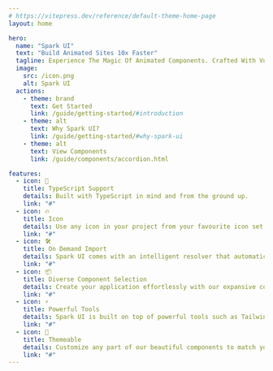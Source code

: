```yaml
---
# https://vitepress.dev/reference/default-theme-home-page
layout: home

hero:
  name: "Spark UI"
  text: "Build Animated Sites 10x Faster"
  tagline: Experience The Magic Of Animated Components. Crafted With Vue, TypeScript, TailwindCss And Vueuse Motion ✨
  image:
    src: /icon.png
    alt: Spark UI
  actions:
    - theme: brand
      text: Get Started
      link: /guide/getting-started/#introduction
    - theme: alt
      text: Why Spark UI?
      link: /guide/getting-started/#why-spark-ui
    - theme: alt
      text: View Components
      link: /guide/components/accordion.html

features:
  - icon: 🦾
    title: TypeScript Support
    details: Built with TypeScript in mind and from the ground up.
    link: "#"
  - icon: 🔥
    title: Icon
    details: Use any icon in your project from your favourite icon set.
    link: "#"
  - icon: 🛠️
    title: On Demand Import
    details: Spark UI comes with an intelligent resolver that automatically imports only used components.
    link: "#"
  - icon: 📦
    title: Diverse Component Selection
    details: Create your application effortlessly with our expansive collection of 50+ UI components.
    link: "#"
  - icon: ⚡️
    title: Powerful Tools
    details: Spark UI is built on top of powerful tools such as TailwindCss, VueUse, Headless UI etc.
    link: "#"
  - icon: 🎨
    title: Themeable
    details: Customize any part of our beautiful components to match your style.
    link: "#"
---
```


<script setup>
import Demos from './src/components/Demos.vue'
</script>

<Demos />

<demo src="./src/example/animatedBeamDemo/Demo.vue" />

<demo src="./src/example/beam/Demo.vue" />

<demo src="./src/example/animatedGradientText/Demo.vue" />

<demo src="./src/example/skewedInfiniteScroll/Demo.vue" />

<demo src="./src/example/letterUp/Demo.vue" />

<demo src="./src/example/animatedShinyText/Demo.vue" />

<demo src="./src/example/bento/Demo.vue" />

<demo src="./src/example/blurFade/Demo.vue" />

<demo src="./src/example/blurIn/Demo.vue" />

<demo src="./src/example/Globe/Demo.vue" />

<demo src="./src/example/GradualSpacing/Demo.vue" />

<demo src="./src/example/retroGrid/Demo.vue" />

<demo src="./src/example/orbitingCircles/Demo.vue" />

<demo src="./src/example/meteors/Demo.vue" />

<demo src="./src/example/typingAnimation/Demo.vue" />

<demo src="./src/example/marquee/Demo.vue" />
